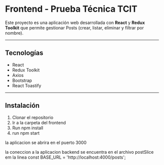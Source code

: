 # Frontend - Prueba Técnica TCIT

Este proyecto es una aplicación web desarrollada con **React** y **Redux Toolkit** que permite gestionar Posts (crear, listar, eliminar y filtrar por nombre).

---

## Tecnologías

- React
- Redux Toolkit
- Axios
- Bootstrap
- React Toastify

---

## Instalación

1. Clonar el repositorio
2. Ir a la carpeta del frontend
3. Run npm install
4. run npm start

la aplicacion se abrira en el puerto 3000

la coneccion a la aplicacion backend se encuentra en el archivo postSlice em la linea const BASE_URL = 'http://localhost:4000/posts';

